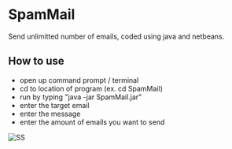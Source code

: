 # SpamMail
Send unlimitted number of emails, coded using java and netbeans.
## How to use
* open up command prompt / terminal
* cd to location of program (ex. cd SpamMail)
* run by typing "java -jar SpamMail.jar"
* enter the target email
* enter the message
* enter the amount of emails you want to send
<img src="https://drive.google.com/file/d/1_0-ALmYQ3fBC-Rp-TLECci_qwt3OTEYx/view?usp=sharing" alt="SS"/>

